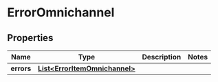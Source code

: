 
# ErrorOmnichannel

## Properties
Name | Type | Description | Notes
------------ | ------------- | ------------- | -------------
**errors** | [**List&lt;ErrorItemOmnichannel&gt;**](ErrorItemOmnichannel.md) |  | 



